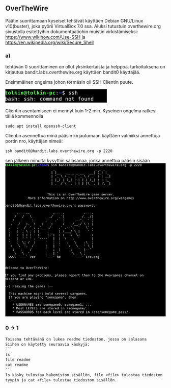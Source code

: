 ## OverTheWire


Päätin suorittamaan kyseiset tehtävät käyttäen Debian GNU/Linux v10(buster), joka pyörii VirtualBox 7.0 ssa.
Aluksi tutustuin overthewire.org sivustolla esitettyihin dokumentaatiohin muistin virkistämiseksi: 
    https://www.wikihow.com/Use-SSH
    ja 
    https://en.wikipedia.org/wiki/Secure_Shell

### a) 
tehtävän 0 suorittaminen on ollut yksinkertaista ja helppoa.
tarkoituksena on kirjautua bandit.labs.overthewire.org käyttäen bandit0 käyttäjää.

Ensimmäinen ongelma johon törmäsin oli SSH Clientin puute.

![alt noSSH](./image/noSSH.png)

Clientin asentamiseen ei mennyt kuin 1-2 min. Kyseinen ongelma ratkesi tällä kommennolla
```
sudo apt install openssh-client
``` 
Clientin asennettua minä pääsin kirjautumaan käyttäen valmiiksi annettuja portin nro, käyttäjän nimeä: 
```
ssh bandit0@bandit.labs.overthewire.org -p 2220
```
sen jälkeen minulta kysyttiin salasanaa, jonka annettua pääsin sisään
![alt insideOTW](./image/insideOTW.png)

### 0 -> 1
    Toisena tehtävänä on lukea readme tiedoston, jossa on salasana
    Siihen on käytetty seuraavia käskyjä:
    ```
    ls
    file readme
    cat readme
    ```
    ls käsky tulostaa hakemiston sisällön, file <file> tulostaa tiedoston tyypin ja cat <file> tulostaa tiedoston sisällön.

